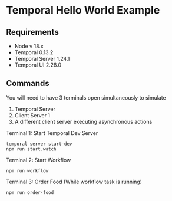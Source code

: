 # Temporal Hello World Example

## Requirements

- Node v 18.x
- Temporal 0.13.2
- Temporal Server 1.24.1
- Temporal UI 2.28.0

## Commands

You will need to have 3 terminals open simultaneously to simulate

1. Temporal Server
2. Client Server 1
3. A different client server executing asynchronous actions

Terminal 1: Start Temporal Dev Server

```
temporal server start-dev
npm run start.watch
```

Terminal 2: Start Workflow

```
npm run workflow
```

Terminal 3: Order Food (While workflow task is running)

```
npm run order-food
```
